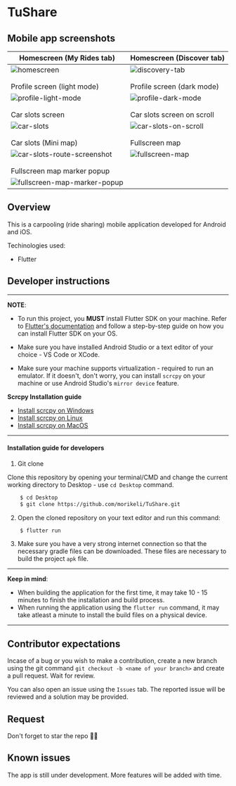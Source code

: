 # TuShare

## Mobile app screenshots
| Homescreen (My Rides tab) | Homescreen (Discover tab) |
| ------------------------- | ------------------------- |
| ![homescreen](https://github.com/user-attachments/assets/631f11cb-055d-4301-837e-27e052ddb16e) | ![discovery-tab](https://github.com/user-attachments/assets/615cad5c-3c32-490a-af32-6ce80aa56672) |
| | |
| | |
| Profile screen (light mode) | Profile screen (dark mode) |
| ![profile-light-mode](https://github.com/user-attachments/assets/71b57c96-bb22-41bd-8d85-9ffb91f22ffa) | ![profile-dark-mode](https://github.com/user-attachments/assets/bc350384-668a-4562-b8bc-81051aa6a3fe) |
| | |
| | |
| Car slots screen | Car slots screen on scroll |
| ![car-slots](https://github.com/user-attachments/assets/c39d7210-f9e5-43b9-a250-78578a75cbfc) | ![car-slots-on-scroll](https://github.com/user-attachments/assets/1be63e6e-17b0-4a8c-9208-a80b7d9599b9) |
| | |
| | |
| Car slots (Mini map) | Fullscreen map |
| ![car-slots-route-screenshot](https://github.com/user-attachments/assets/6ef671ae-6fca-4292-8b2b-d63f6890df02) | ![fullscreen-map](https://github.com/user-attachments/assets/9815dd87-e8bf-4805-b6f5-9641901e233e) |
| | |
| | |
| Fullscreen map marker popup |  |
| ![fullscreen-map-marker-popup](https://github.com/user-attachments/assets/6db633c3-cd2d-4a49-8478-3e3d136a0561) | |


## Overview
This is a carpooling (ride sharing) mobile application developed for Android and iOS. 

Techinologies used:
 - Flutter


## Developer instructions
---
**NOTE**: 
* To run this project, you **MUST** install Flutter SDK on your machine. Refer to [Flutter's documentation](https://docs.flutter.dev/get-started/install) and follow a step-by-step guide on how you can install Flutter SDK on your OS.

* Make sure you have installed Android Studio or a text editor of your choice - VS Code or XCode.

* Make sure your machine supports virtualization - required to run an emulator. If it doesn't, don't worry, you can install `scrcpy` on your machine or use Android Studio's `mirror device` feature.

**Scrcpy Installation guide** 
* [Install scrcpy on Windows](https://github.com/Genymobile/scrcpy/blob/master/doc/windows.md)
* [Install scrcpy on Linux](https://github.com/Genymobile/scrcpy/blob/master/doc/linux.md)
* [Install scrcpy on MacOS](https://github.com/Genymobile/scrcpy/blob/master/doc/macos.md)

---


#### Installation guide for developers

1. Git clone

Clone this repository by opening your terminal/CMD and change the current working directory to Desktop - use `cd Desktop` command.
```bash
    $ cd Desktop
    $ git clone https://github.com/morikeli/TuShare.git
```

2. Open the cloned repository on your text editor and run this command:
```bash
    $ flutter run
```
3. Make sure you have a very strong internet connection so that the necessary gradle files can be downloaded. These files are necessary to build the project `apk` file.

---
**Keep in mind**:
* When building the application for the first time, it may take 10 - 15 minutes to finish the installation and build process.
* When running the application using the `flutter run` command, it may take atleast a minute to install the build files on a physical device.
---


## Contributor expectations
Incase of a bug or you wish to make a contribution, create a new branch using the git command `git checkout -b <name of your branch>` and create a pull request. Wait for review.

You can also open an issue using the `Issues` tab. The reported issue will be reviewed and a solution may be provided.


## Request
Don't forget to star the repo 🌟😉


## Known issues
The app is still under development. More features will be added with time.
